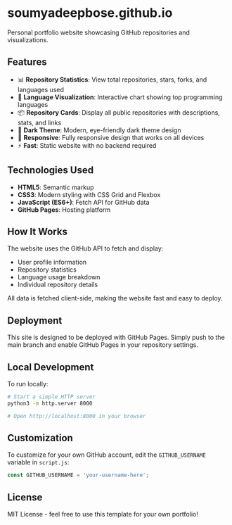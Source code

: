 # soumyadeepbose.github.io

Personal portfolio website showcasing GitHub repositories and visualizations.

## Features

- 📊 **Repository Statistics**: View total repositories, stars, forks, and languages used
- 🎨 **Language Visualization**: Interactive chart showing top programming languages
- 📦 **Repository Cards**: Display all public repositories with descriptions, stats, and links
- 🌙 **Dark Theme**: Modern, eye-friendly dark theme design
- 📱 **Responsive**: Fully responsive design that works on all devices
- ⚡ **Fast**: Static website with no backend required

## Technologies Used

- **HTML5**: Semantic markup
- **CSS3**: Modern styling with CSS Grid and Flexbox
- **JavaScript (ES6+)**: Fetch API for GitHub data
- **GitHub Pages**: Hosting platform

## How It Works

The website uses the GitHub API to fetch and display:
- User profile information
- Repository statistics
- Language usage breakdown
- Individual repository details

All data is fetched client-side, making the website fast and easy to deploy.

## Deployment

This site is designed to be deployed with GitHub Pages. Simply push to the main branch and enable GitHub Pages in your repository settings.

## Local Development

To run locally:

```bash
# Start a simple HTTP server
python3 -m http.server 8000

# Open http://localhost:8000 in your browser
```

## Customization

To customize for your own GitHub account, edit the `GITHUB_USERNAME` variable in `script.js`:

```javascript
const GITHUB_USERNAME = 'your-username-here';
```

## License

MIT License - feel free to use this template for your own portfolio!
